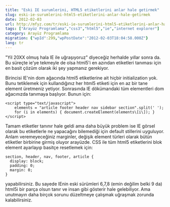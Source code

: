 ```yaml
---
title: "Eski IE surumlerini, HTML5 etiketlerini anlar hale getirmek"
slug: eski-ie-surumlerini-html5-etiketlerini-anlar-hale-getirmek
date: 2012-02-03
url: http://mfyz.com/tr/eski-ie-surumlerini-html5-etiketlerini-anlar-hale-getirmek/
tags: ["Arayüz Programlama","css3","html5","ie","internet explorer"]
category: Arayüz Programlama
migration: {"wpId":299,"wpPostDate":"2012-02-03T18:04:58.000Z"}
lang: tr
---
```


"Yil 20XX olmuş hala IE ile uğraşıyoruz" diyeceğiz herhalde yıllar sonra da. Bu süreçte ie'ye tekmeyle de olsa html5'i en azından etiketleri tanıması için en basit çözüm olarak iki şey yapmanız gerekiyor.

Birincisi IE'nin dom ağacında html5 etiketlerine ait hiçbir initialization yok. Bunu tetiklemek için kullandığınız her html5 etiketi için en az bir tane element üretmeniz yetiyor. Sonrasında IE dökümandaki tüm elementleri dom ağacınızda tanımaya başlıyor. Bunun için:
```
<script type="text/javascript">
	elements = "article footer header nav sidebar section".split(' ');
	for (i in elements) { document.createElement(elements\[i\]); }
</script>
```
Tamam etiketler tanınır hale geldi ama daha büyük problem ise IE görsel olarak bu etiketlerle ne yapacağını bilemediği için default stillerini uyguluyor. Anlam veremeyeceğiniz marginler, değişik element türleri olarak bütün etiketler birbirine girmiş oluyor arayüzde. CSS ile tüm html5 etiketlerini blok element ayarlayıp basitçe resetlemek için:
```
section, header, nav, footer, article {
  display: block;
  padding: 0;
  margin: 0;
}
```
yapabilirsiniz. Bu sayede IEnin eski sürümleri 6,7,8 (emin değilim belki 9 da) html5i bir parça olsun tanır ve insan gibi gösterir hale gelebiliyor. Ama unutmayın daha birçok sorunu düzeltmeye çalışmak uğraşmak zorunda kalabilirsiniz.